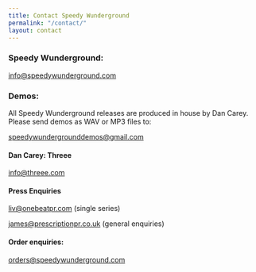 ```yaml
---
title: Contact Speedy Wunderground
permalink: "/contact/"
layout: contact
---
```


### Speedy Wunderground:
<a href="mailto:info@speedywunderground.com">info@speedywunderground.com</a>

### Demos:

All Speedy Wunderground releases are produced in house by Dan Carey. Please send demos as WAV or MP3 files to: 

<a href="mailto:speedywundergrounddemos@gmail.com">speedywundergrounddemos@gmail.com</a>

#### Dan Carey: Threee
<a href="mailto:info@threee.com">info@threee.com</a>

#### Press Enquiries
<a href="mailto:liv@onebeatpr.com">liv@onebeatpr.com</a> (single series)

<a href="mailto:james@prescriptionpr.co.uk">james@prescriptionpr.co.uk</a> (general enquiries)

#### Order enquiries: 
<a href="orders@speedywunderground.com">orders@speedywunderground.com</a>